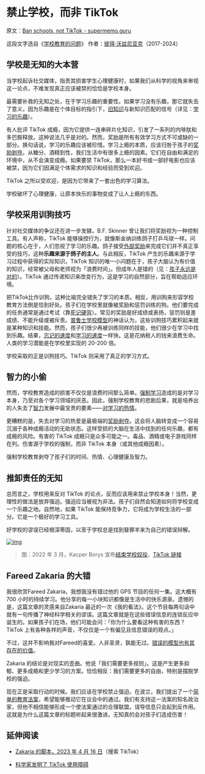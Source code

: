 # 禁止学校，而非 TikTok

原文：[Ban schools, not TikTok - supermemo.guru](https://supermemo.guru/wiki/Ban_schools,_not_TikTok)

这段文字选自《[学校教育的问题](https://supermemo.guru/wiki/Problem_of_Schooling)》 作者：[彼得·沃兹尼亚克](https://supermemo.guru/wiki/Piotr_Wozniak)（2017-2024）

## 学校是无知的大本营

当学校起诉社交媒体，指责其损害学生心理健康时，如果我们从科学的视角来审视这一论点，不难发现真正应该被禁的恰恰是学校本身。

最需要补救的无知之处，在于学习乐趣的重要性。如果学习没有乐趣，那它就失去了意义，因为乐趣是在个体目标的指引下，[旧知识](https://supermemo.guru/wiki/Prior_knowledge)与新知识匹配的信号（详见：[学习的乐趣](https://supermemo.guru/wiki/Pleasure_of_learning)）。

有人批评 TikTok 成瘾，因为它提供一连串碎片化知识，引发了一系列的内啡肽和多巴胺释放。这种说法几乎是对的。然而，奖励是所有有效学习方式不可或缺的一部分。换句话说，学习的乐趣应该被珍惜。学习上瘾的本质，应该归咎于孩子的[奖励剥夺](https://supermemo.guru/wiki/Reward_deprivation)。从糖分、酒精到性，我们生活中有很多上瘾的因素。它们在自由和满足的环境中，从不会演变成瘾。如果要禁 TikTok，那么一本好书或一部好电影也应该被禁，因为它们因满足个体需求的知识和经验而受到欢迎。

TikTok 之所以受欢迎，是因为它带来了一套出色的学习算法。

学校破坏了心理健康，让原本快乐的事物变成了让人上瘾的东西。

## 学校采用训狗技巧

针对社交媒体的争议还在进一步发酵。B.F. Skinner 曾让我们将奖励视为一种控制工具。有人声称，TikTok 能够操控行为，就像斯金纳训练鸽子打乒乓球一样。问题的核心在于，人们忽视了学习的乐趣。鸽子接受[外部奖励](https://supermemo.guru/wiki/Extrinsic_reward)来完成它们并不真正享受的技巧，这种**乐趣来源于鸽子的主人**。与此相反，TikTok 产生的乐趣来源于学习过程中获得的实际知识。TikTok 知识的唯一小问题在于，孩子大脑认为有价值的知识，经常被父母和老师视为「浪费时间」。但成年人是错的（见：[孩子永远是对的](https://supermemo.guru/wiki/Child_is_always_right)）。TikTok 通过传递知识来改变行为，这是学习的自然部分，旨在帮助适应环境。

把TikTok比作训狗，这种比喻完全错失了学习的本质。相反，用训狗来形容学校教育方法倒是恰到好处。孩子们在学校里就像被奖励和惩罚训练的狗。他们要完成的任务通常是通过考试（靠[死记硬背](https://supermemo.guru/wiki/Cramming)）。常见的奖励是好成绩或表扬，惩罚则是差成绩、不能升级或被斥责。[普鲁士学校模型](https://supermemo.guru/wiki/Prussian_school_model)的神话认为，这些训狗技巧累积起来就是某种知识和技能。然而，孩子们很少再被训练同样的技能，他们很少在学习中找到乐趣。结果，[忘记的速度](https://supermemo.guru/wiki/Speed_of_forgetting)和[学习的速度](https://supermemo.guru/wiki/Speed_of_learning)一样快。这是花纳税人的钱来浪费生命。人类的学习潜能是在学校里实现的 20-200 倍。

学校采取的正是训狗技巧。TikTok 则采用了真正的学习方式。

## 智力的小偷

然而，学校教育造成的损害不仅仅是浪费时间那么简单。[强制学习](https://supermemo.guru/wiki/Coercion_in_learning)造成的是对学习本身，乃至对各个学习领域的厌恶。因此，强制学校教育的悲剧后果，就是培养出的人失去了[智力](https://supermemo.guru/wiki/Intelligence)发展中最宝贵的要素——[对学习的热情](https://supermemo.guru/wiki/Passion_for_learning)。

更糟糕的是，失去对学习的热爱是最极端的[奖励剥夺](https://supermemo.guru/wiki/Reward_deprivation)。这会将人脑转变成一个容易沉溺于各种成瘾活动的无助状态。这样受损的大脑在生活中找到的任何乐趣，都有成瘾的风险。有害的 TikTok 成瘾只是众多可能之一。毒品、酒精或电子游戏同样在列。伤害源于学校的强制，而非 TikTok 本身（或其他成瘾因素）。

强制学校教育剥夺了孩子们的时间、热情、心理健康及智力。

## 推卸责任的无知

总而言之，学校用来反对 TikTok 的论点，反而应该用来禁止学校本身！当然，更理性的做法是放弃强迫。强迫应当被视为非法。孩子们自然会知道如何将学校变成一个乐趣之地。自然地，如果 TikTok 能保持竞争力，它将成为学校生活的一部分。它是一个极好的学习工具。

好学校的谬误已经根深蒂固，以至于学校总是找到替罪羊来为自己的错误辩解。

[![img](https://supermemo.guru/images/thumb/4/40/Kacper_Borys_announces_the_end_of_school_slavery_on_TikTok_%282022%29.jpg/250px-Kacper_Borys_announces_the_end_of_school_slavery_on_TikTok_%282022%29.jpg)](https://supermemo.guru/wiki/File:Kacper_Borys_announces_the_end_of_school_slavery_on_TikTok_(2022).jpg)

> 图：2022 年 3 月，Kacper Borys 宣布[结束学校奴役](https://supermemo.guru/wiki/End_School_Slavery)。[TikTok 链接](https://www.tiktok.com/@sussenpolska/video/7159497968893037829)

## Fareed Zakaria 的大错

我很欣赏Fareed Zakaria，我想我没有错过他的 GPS 节目的任何一集。这大概有 700 小时的持续学习。他分享的每一小块知识都像是生活中的快乐源泉。遗憾的是，这篇文章的灵感来自Zakaria 最近的一次《我的看法》。这个节目每两句话中就有一句传播了神经科学相关的谬误。这篇文章就是在这些错误信息的连锁反应中诞生的。如果孩子们在场，他们可能会问：「你为什么要看这种有害的东西？TikTok 上有各种各样的声音，不仅仅是一个有偏见且信息错误的观点。」

不过，这并不影响我对Fareed的喜爱。人非圣贤，孰能无过。[错误的模型也有其存在的价值](https://supermemo.guru/wiki/There_is_value_in_wrong_models)。

Zakaria 的结论是对现实的歪曲。他说「我们需要更多规则」。这是产生更多抑郁、更多成瘾和更少学习的方案。恰恰相反：我们需要更多的自由，特别是摆脱学校的强迫。

现在正是采取行动的时候。我们应该在学校禁止强迫。在波兰，我们提出了一个[简单的教育法案](https://supermemo.guru/wiki/ABC_of_education_reform)，希望能够推动它在议会中的通过。我们有支持这一法案的知名政治家，但他不相信能够形成一个使法案通过的合理联盟。误导信息只会起到反作用。这就是为什么这篇文章的标题听起来很激进。无知真的会对孩子们造成伤害！

## 延伸阅读

- [Zakaria 的脚本，2023 年 4 月 16 日](https://transcripts.cnn.com/show/fzgps/date/2023-04-16/segment/01)（搜索 TikTok）

- [科学家发明了 TikTok 使用障碍](https://supermemo.guru/wiki/Scientists_invent_TikTok_use_disorder_(TTUD))